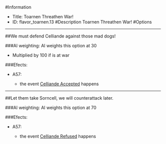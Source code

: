 #Information
 - Title: Toarnen Threathen War!
 - ID: flavor_toarnen.13
#Description
Toarnen Threathen War!
#Options

___
##We must defend Celliande against those mad dogs!

###AI weighting:
AI weights this option at 30
 - Multiplied by 100 if is at war


###Efects:<ul><li>A57:</li><ul><li>the event [Celliande Accepted](../events/celliande_accepted.md) happens</li></ul></ul>

___
##Let them take Sorncell, we will counterattack later.

###AI weighting:
AI weights this option at 70


###Efects:<ul><li>A57:</li><ul><li>the event [Celliande Refused](../events/celliande_refused.md) happens</li></ul></ul>
